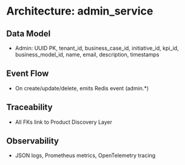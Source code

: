 # Architecture: admin_service

## Data Model
- Admin: UUID PK, tenant_id, business_case_id, initiative_id, kpi_id, business_model_id, name, email, description, timestamps

## Event Flow
- On create/update/delete, emits Redis event (admin.*)

## Traceability
- All FKs link to Product Discovery Layer

## Observability
- JSON logs, Prometheus metrics, OpenTelemetry tracing
